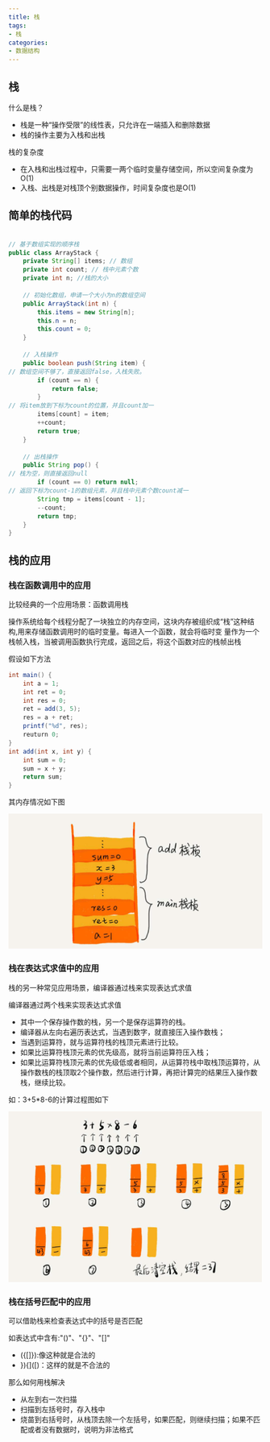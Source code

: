 ```yaml
---
title: 栈
tags: 
- 栈
categories: 
- 数据结构
---
```


## 栈

什么是栈？
- 栈是一种“操作受限”的线性表，只允许在一端插入和删除数据
- 栈的操作主要为入栈和出栈

栈的复杂度
- 在入栈和出栈过程中，只需要一两个临时变量存储空间，所以空间复杂度为O(1)
- 入栈、出栈是对栈顶个别数据操作，时间复杂度也是O(1)

## 简单的栈代码

```java

// 基于数组实现的顺序栈
public class ArrayStack {
    private String[] items; // 数组
    private int count; // 栈中元素个数
    private int n; //栈的大小

    // 初始化数组，申请一个大小为n的数组空间
    public ArrayStack(int n) {
        this.items = new String[n];
        this.n = n;
        this.count = 0;
    }

    // 入栈操作
    public boolean push(String item) {
// 数组空间不够了，直接返回false，入栈失败。
        if (count == n) {
            return false;
        }
// 将item放到下标为count的位置，并且count加一
        items[count] = item;
        ++count;
        return true;
    }

    // 出栈操作
    public String pop() {
// 栈为空，则直接返回null
        if (count == 0) return null;
// 返回下标为count-1的数组元素，并且栈中元素个数count减一
        String tmp = items[count - 1];
        --count;
        return tmp;
    }
}
```

## 栈的应用

### 栈在函数调用中的应用

比较经典的一个应用场景：函数调用栈

操作系统给每个线程分配了一块独立的内存空间，这块内存被组织成“栈”这种结构,用来存储函数调用时的临时变量。每进入一个函数，就会将临时变
量作为一个栈帧入栈，当被调用函数执行完成，返回之后，将这个函数对应的栈帧出栈

假设如下方法
```java
int main() {
    int a = 1;
    int ret = 0;
    int res = 0;
    ret = add(3, 5);
    res = a + ret;
    printf("%d", res);
    reuturn 0;
}
int add(int x, int y) {
    int sum = 0;
    sum = x + y;
    return sum;
}
```

其内存情况如下图

![stack](https://raw.githubusercontent.com/FameLsy/Images/master/data/stack.png)

### 栈在表达式求值中的应用

栈的另一种常见应用场景，编译器通过栈来实现表达式求值

编译器通过两个栈来实现表达式求值
- 其中一个保存操作数的栈，另一个是保存运算符的栈。
- 编译器从左向右遍历表达式，当遇到数字，就直接压入操作数栈；
- 当遇到运算符，就与运算符栈的栈顶元素进行比较。
- 如果比运算符栈顶元素的优先级高，就将当前运算符压入栈；
- 如果比运算符栈顶元素的优先级低或者相同，从运算符栈中取栈顶运算符，从操作数栈的栈顶取2个操作数，然后进行计算，再把计算完的结果压入操作数栈，继续比较。

如：3+5*8-6的计算过程图如下

![stack2](https://raw.githubusercontent.com/FameLsy/Images/master/data/stack2.png)

### 栈在括号匹配中的应用

可以借助栈来检查表达式中的括号是否匹配

如表达式中含有:"()"、"{}"、"[]"
- ({[]}):像这种就是合法的
- }){]([)：这样的就是不合法的

那么如何用栈解决
- 从左到右一次扫描
- 扫描到左括号时，存入栈中
- 烧苗到右括号时，从栈顶去除一个左括号，如果匹配，则继续扫描；如果不匹配或者没有数据时，说明为非法格式
